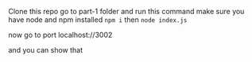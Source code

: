 Clone this repo go to part-1 folder and run this command make sure you have node and npm installed
`npm i`
then 
`node index.js`

now go to port localhost://3002

and you can show that
